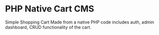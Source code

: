 # PHP Native Cart CMS

Simple Shopping Cart Made from a native PHP code includes auth, admin dashboard, CRUD functionality of the cart.
